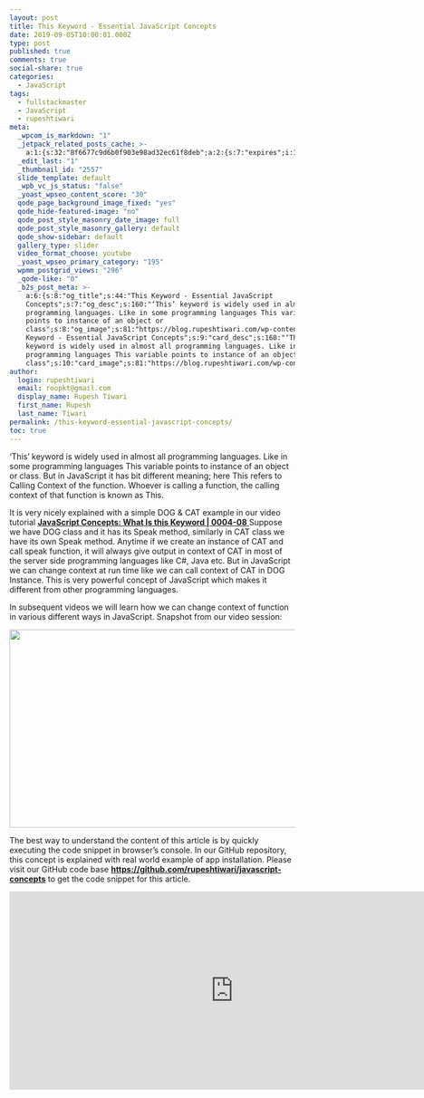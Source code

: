 ```yaml
---
layout: post
title: This Keyword - Essential JavaScript Concepts
date: 2019-09-05T10:00:01.000Z
type: post
published: true
comments: true
social-share: true
categories:
  - JavaScript
tags:
  - fullstackmaster
  - JavaScript
  - rupeshtiwari
meta:
  _wpcom_is_markdown: "1"
  _jetpack_related_posts_cache: >-
    a:1:{s:32:"8f6677c9d6b0f903e98ad32ec61f8deb";a:2:{s:7:"expires";i:1609230807;s:7:"payload";a:3:{i:0;a:1:{s:2:"id";i:2582;}i:1;a:1:{s:2:"id";i:2586;}i:2;a:1:{s:2:"id";i:2595;}}}}
  _edit_last: "1"
  _thumbnail_id: "2557"
  slide_template: default
  _wpb_vc_js_status: "false"
  _yoast_wpseo_content_score: "30"
  qode_page_background_image_fixed: "yes"
  qode_hide-featured-image: "no"
  qode_post_style_masonry_date_image: full
  qode_post_style_masonry_gallery: default
  qode_show-sidebar: default
  gallery_type: slider
  video_format_choose: youtube
  _yoast_wpseo_primary_category: "195"
  wpmm_postgrid_views: "296"
  _qode-like: "0"
  _b2s_post_meta: >-
    a:6:{s:8:"og_title";s:44:"This Keyword - Essential JavaScript
    Concepts";s:7:"og_desc";s:160:"‘This’ keyword is widely used in almost all
    programming languages. Like in some programming languages This variable
    points to instance of an object or
    class";s:8:"og_image";s:81:"https://blog.rupeshtiwari.com/wp-content/uploads/2019/08/RUPESH-49-javascript.png";s:10:"card_title";s:44:"This
    Keyword - Essential JavaScript Concepts";s:9:"card_desc";s:160:"‘This’
    keyword is widely used in almost all programming languages. Like in some
    programming languages This variable points to instance of an object or
    class";s:10:"card_image";s:81:"https://blog.rupeshtiwari.com/wp-content/uploads/2019/08/RUPESH-49-javascript.png";}
author:
  login: rupeshtiwari
  email: roopkt@gmail.com
  display_name: Rupesh Tiwari
  first_name: Rupesh
  last_name: Tiwari
permalink: /this-keyword-essential-javascript-concepts/
toc: true
---
```


<p>‘This’ keyword is widely used in almost all programming languages. Like in some programming languages This variable points to instance of an object or class. But in JavaScript it has bit different meaning; here This refers to Calling Context of the function. Whoever is calling a function, the calling context of that function is known as This.</p>
<p>It is very nicely explained with a simple DOG &amp; CAT example in our video tutorial <a href="https://www.youtube.com/watch?v=3JFm7DS6SG8&amp;list=PLZed_adPqIJoGpa6R2QdJy9RnqmOIy1Qd&amp;index=8" target="_blank" rel="noopener noreferrer"><strong>JavaScript Concepts: What Is this Keyword | 0004-08</strong> </a>Suppose we have DOG class and it has its Speak method, similarly in CAT class we have its own Speak method. Anytime if we create an instance of CAT and call speak function, it will always give output in context of CAT in most of the server side programming languages like C#, Java etc. But in JavaScript we can change context at run time like we can call context of CAT in DOG Instance. This is very powerful concept of JavaScript which makes it different from other programming languages.</p>
<p>In subsequent videos we will learn how we can change context of function in various different ways in JavaScript. Snapshot from our video session:</p>
<p><img class="alignnone size-full wp-image-2559" src="{{ site.baseurl }}/assets/2019/09/JS-This.png" alt="" width="790" height="350" /></p>
<p>The best way to understand the content of this article is by quickly executing the code snippet in browser’s console. In our GitHub repository, this concept is explained with real world example of app installation. Please visit our GitHub code base <a href="https://github.com/rupeshtiwari/javascript-concepts" target="_blank" rel="noopener noreferrer"><strong>https://github.com/rupeshtiwari/javascript-concepts</strong></a> to get the code snippet for this article.</p>
<p><iframe src="https://www.youtube.com/embed/3JFm7DS6SG8" width="790" height="350" frameborder="0" allowfullscreen="allowfullscreen"><span data-mce-type="bookmark" style="display: inline-block; width: 0px; overflow: hidden; line-height: 0;" class="mce_SELRES_start">﻿</span></iframe></p>
